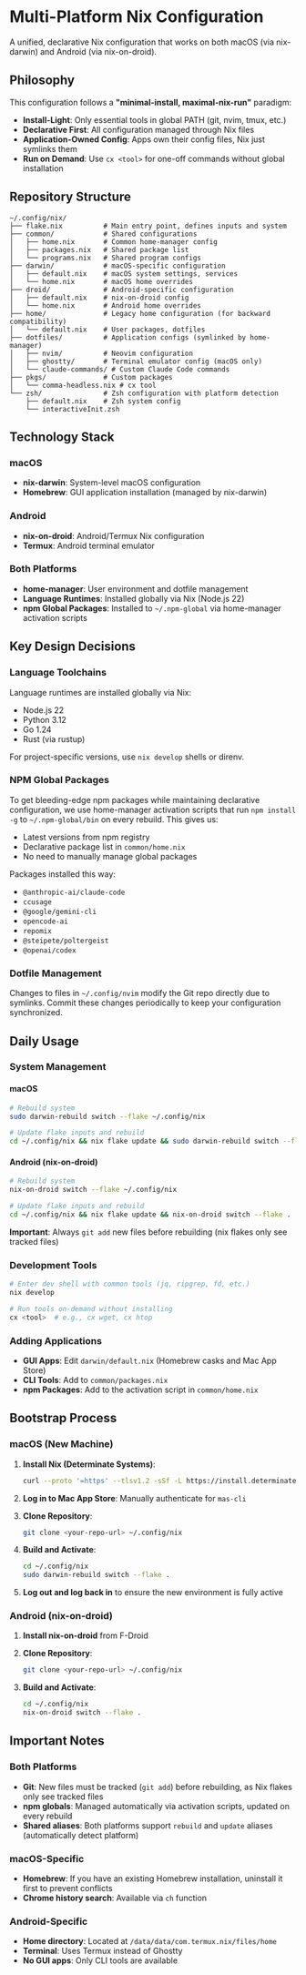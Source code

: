 # Multi-Platform Nix Configuration

A unified, declarative Nix configuration that works on both macOS (via nix-darwin) and Android (via nix-on-droid).

## Philosophy

This configuration follows a **"minimal-install, maximal-nix-run"** paradigm:

- **Install-Light**: Only essential tools in global PATH (git, nvim, tmux, etc.)
- **Declarative First**: All configuration managed through Nix files
- **Application-Owned Config**: Apps own their config files, Nix just symlinks them
- **Run on Demand**: Use `cx <tool>` for one-off commands without global installation

## Repository Structure

```
~/.config/nix/
├── flake.nix          # Main entry point, defines inputs and system
├── common/            # Shared configurations
│   ├── home.nix       # Common home-manager config
│   ├── packages.nix   # Shared package list
│   └── programs.nix   # Shared program configs
├── darwin/            # macOS-specific configuration
│   ├── default.nix    # macOS system settings, services
│   └── home.nix       # macOS home overrides
├── droid/             # Android-specific configuration
│   ├── default.nix    # nix-on-droid config
│   └── home.nix       # Android home overrides
├── home/              # Legacy home configuration (for backward compatibility)
│   └── default.nix    # User packages, dotfiles
├── dotfiles/          # Application configs (symlinked by home-manager)
│   ├── nvim/          # Neovim configuration
│   ├── ghostty/       # Terminal emulator config (macOS only)
│   └── claude-commands/ # Custom Claude Code commands
├── pkgs/              # Custom packages
│   └── comma-headless.nix # cx tool
└── zsh/               # Zsh configuration with platform detection
    ├── default.nix    # Zsh system config
    └── interactiveInit.zsh
```

## Technology Stack

### macOS
- **nix-darwin**: System-level macOS configuration
- **Homebrew**: GUI application installation (managed by nix-darwin)

### Android
- **nix-on-droid**: Android/Termux Nix configuration
- **Termux**: Android terminal emulator

### Both Platforms
- **home-manager**: User environment and dotfile management
- **Language Runtimes**: Installed globally via Nix (Node.js 22)
- **npm Global Packages**: Installed to `~/.npm-global` via home-manager activation scripts

## Key Design Decisions

### Language Toolchains

Language runtimes are installed globally via Nix:

- Node.js 22
- Python 3.12
- Go 1.24
- Rust (via rustup)

For project-specific versions, use `nix develop` shells or direnv.

### NPM Global Packages

To get bleeding-edge npm packages while maintaining declarative configuration, we use home-manager activation scripts that run `npm install -g` to `~/.npm-global/bin` on every rebuild. This gives us:

- Latest versions from npm registry
- Declarative package list in `common/home.nix`
- No need to manually manage global packages

Packages installed this way:

- `@anthropic-ai/claude-code`
- `ccusage`
- `@google/gemini-cli`
- `opencode-ai`
- `repomix`
- `@steipete/poltergeist`
- `@openai/codex`

### Dotfile Management

Changes to files in `~/.config/nvim` modify the Git repo directly due to symlinks. Commit these changes periodically to keep your configuration synchronized.

## Daily Usage

### System Management

#### macOS
```bash
# Rebuild system
sudo darwin-rebuild switch --flake ~/.config/nix

# Update flake inputs and rebuild
cd ~/.config/nix && nix flake update && sudo darwin-rebuild switch --flake .
```

#### Android (nix-on-droid)
```bash
# Rebuild system
nix-on-droid switch --flake ~/.config/nix

# Update flake inputs and rebuild
cd ~/.config/nix && nix flake update && nix-on-droid switch --flake .
```

**Important**: Always `git add` new files before rebuilding (nix flakes only see tracked files)

### Development Tools

```bash
# Enter dev shell with common tools (jq, ripgrep, fd, etc.)
nix develop

# Run tools on-demand without installing
cx <tool>  # e.g., cx wget, cx htop
```

### Adding Applications

- **GUI Apps**: Edit `darwin/default.nix` (Homebrew casks and Mac App Store)
- **CLI Tools**: Add to `common/packages.nix`
- **npm Packages**: Add to the activation script in `common/home.nix`

## Bootstrap Process

### macOS (New Machine)

1. **Install Nix (Determinate Systems)**:
   ```bash
   curl --proto '=https' --tlsv1.2 -sSf -L https://install.determinate.systems/nix | sh -s -- install
   ```

2. **Log in to Mac App Store**: Manually authenticate for `mas-cli`

3. **Clone Repository**:
   ```bash
   git clone <your-repo-url> ~/.config/nix
   ```

4. **Build and Activate**:
   ```bash
   cd ~/.config/nix
   sudo darwin-rebuild switch --flake .
   ```

5. **Log out and log back in** to ensure the new environment is fully active

### Android (nix-on-droid)

1. **Install nix-on-droid** from F-Droid

2. **Clone Repository**:
   ```bash
   git clone <your-repo-url> ~/.config/nix
   ```

3. **Build and Activate**:
   ```bash
   cd ~/.config/nix
   nix-on-droid switch --flake .
   ```

## Important Notes

### Both Platforms
- **Git**: New files must be tracked (`git add`) before rebuilding, as Nix flakes only see tracked files
- **npm globals**: Managed automatically via activation scripts, updated on every rebuild
- **Shared aliases**: Both platforms support `rebuild` and `update` aliases (automatically detect platform)

### macOS-Specific
- **Homebrew**: If you have an existing Homebrew installation, uninstall it first to prevent conflicts
- **Chrome history search**: Available via `ch` function

### Android-Specific
- **Home directory**: Located at `/data/data/com.termux.nix/files/home`
- **Terminal**: Uses Termux instead of Ghostty
- **No GUI apps**: Only CLI tools are available

